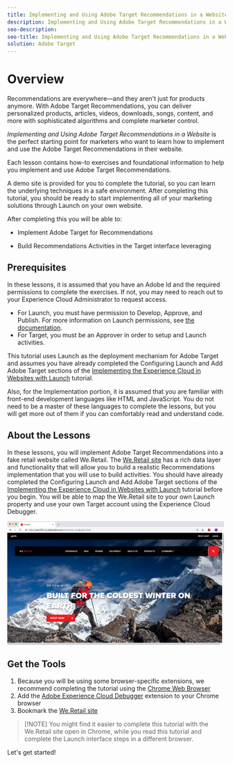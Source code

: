 ```yaml
---
title: Implementing and Using Adobe Target Recommendations in a Website
description: Implementing and Using Adobe Target Recommendations in a Website is the perfect starting point for marketers who want to learn how to implement and use the Adobe Target Recommendations in their website.
seo-description:
seo-title: Implementing and Using Adobe Target Recommendations in a Website
solution: Adobe Target
---
```


# Overview

Recommendations are everywhere—and they aren't just for products anymore. With Adobe Target Recommendations, you can deliver personalized products, articles, videos, downloads, songs, content, and more with sophisticated algorithms and complete marketer control.

_Implementing and Using Adobe Target Recommendations in a Website_ is the perfect starting point for marketers who want to learn how to implement and use the Adobe Target Recommendations in their website.

Each lesson contains how-to exercises and foundational information to help you implement and use Adobe Target Recommendations.

A demo site is provided for you to complete the tutorial, so you can learn the underlying techniques in a safe environment. After completing this tutorial, you should be ready to start implementing all of your marketing solutions through Launch on your own website.

After completing this you will be able to:

* Implement Adobe Target for Recommendations

* Build Recommendations Activities in the Target interface leveraging

## Prerequisites

In these lessons, it is assumed that you have an Adobe Id and the required permissions to complete the exercises. If not, you may need to reach out to your Experience Cloud Administrator to request access.

* For Launch, you must have permission to Develop, Approve, and Publish. For more information on Launch permissions, see [the documentation](https://docs.adobelaunch.com/administration/user-permissions).
* For Target, you must be an Approver in order to setup and Launch activities.
  
This tutorial uses Launch as the deployment mechanism for Adobe Target and assumes you have already completed the Configuring Launch and Add Adobe Target sections of the [Implementing the Experience Cloud in Websites with Launch](https://docs.adobe.com/content/help/en/experience-cloud/implementing-in-websites-with-launch/index.html) tutorial.

Also, for the Implementation portion, it is assumed that you are familiar with front-end development languages like HTML and JavaScript. You do not need to be a master of these languages to complete the lessons, but you will get more out of them if you can comfortably read and understand code.

## About the Lessons

In these lessons, you will implement Adobe Target Recommendations into a fake retail website called We.Retail. The [We.Retail site](https://aem.enablementadobe.com/content/we-retail/us/en.html) has a rich data layer and functionality that will allow you to build a realistic Recommendations implementation that you will use to build activities. You should have already completed the Configuring Launch and Add Adobe Target sections of the [Implementing the Experience Cloud in Websites with Launch](https://docs.adobe.com/content/help/en/experience-cloud/implementing-in-websites-with-launch/index.html) tutorial before you begin. You will be able to map the We.Retail site to your own Launch property and use your own Target account using the Experience Cloud Debugger.

[![We.Retail](images/overview-weRetail.png)](https://aem.enablementadobe.com/content/we-retail/us/en.html)

## Get the Tools

1. Because you will be using some browser-specific extensions, we recommend completing the tutorial using the [Chrome Web Browser](https://www.google.com/chrome/)
1. Add the [Adobe Experience Cloud Debugger](https://chrome.google.com/webstore/detail/adobe-experience-cloud-de/ocdmogmohccmeicdhlhhgepeaijenapj) extension to your Chrome browser
1. Bookmark the [We.Retail site](https://aem.enablementadobe.com/content/we-retail/us/en.html)

>[!NOTE] You might find it easier to complete this tutorial with the We.Retail site open in Chrome, while you read this tutorial and complete the Launch interface steps in a different browser.

Let's get started!